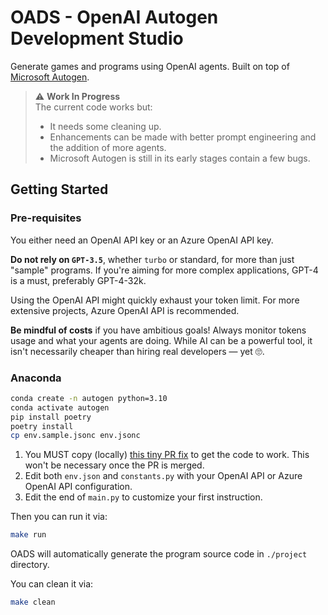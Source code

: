 # OADS - OpenAI Autogen Development Studio

Generate games and programs using OpenAI agents. Built on top of [Microsoft Autogen](https://github.com/microsoft/autogen).

> ⚠️ **Work In Progress**  
> The current code works but:
> - It needs some cleaning up.
> - Enhancements can be made with better prompt engineering and the addition of more agents.
> - Microsoft Autogen is still in its early stages contain a few bugs.

## Getting Started

### Pre-requisites

You either need an OpenAI API key or an Azure OpenAI API key.

**Do not rely on `GPT-3.5`**, whether `turbo` or standard, for more than just "sample" programs.
If you're aiming for more complex applications, GPT-4 is a must, preferably GPT-4-32k.

Using the OpenAI API might quickly exhaust your token limit.
For more extensive projects, Azure OpenAI API is recommended.

**Be mindful of costs** if you have ambitious goals! Always monitor tokens usage and what your agents are doing.
While AI can be a powerful tool, it isn't necessarily cheaper than hiring real developers — yet 🙄.


### Anaconda

```sh
conda create -n autogen python=3.10
conda activate autogen
pip install poetry
poetry install
cp env.sample.jsonc env.jsonc
```

1. You MUST copy (locally) [this tiny PR fix](https://github.com/microsoft/autogen/pull/47) to get the code to work.
   This won't be necessary once the PR is merged.
2. Edit both `env.json` and `constants.py` with your OpenAI API or Azure OpenAI API configuration.
3. Edit the end of `main.py` to customize your first instruction.

Then you can run it via:

```sh
make run
```

OADS will automatically generate the program source code in `./project` directory.

You can clean it via:

```sh
make clean
```
